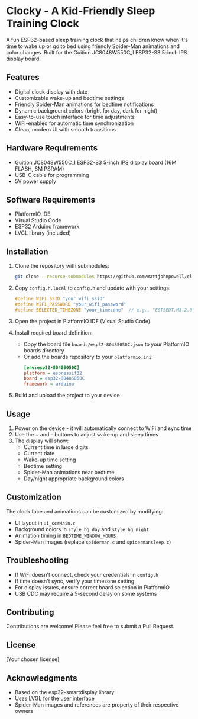 # Clocky - A Kid-Friendly Sleep Training Clock

A fun ESP32-based sleep training clock that helps children know when it's time to wake up or go to bed using friendly Spider-Man animations and color changes. Built for the Guition JC8048W550C_I ESP32-S3 5-inch IPS display board.

## Features

- Digital clock display with date
- Customizable wake-up and bedtime settings
- Friendly Spider-Man animations for bedtime notifications
- Dynamic background colors (bright for day, dark for night)
- Easy-to-use touch interface for time adjustments
- WiFi-enabled for automatic time synchronization
- Clean, modern UI with smooth transitions

## Hardware Requirements

- Guition JC8048W550C_I ESP32-S3 5-inch IPS display board (16M FLASH, 8M PSRAM)
- USB-C cable for programming
- 5V power supply

## Software Requirements

- PlatformIO IDE
- Visual Studio Code
- ESP32 Arduino framework
- LVGL library (included)

## Installation

1. Clone the repository with submodules:
   ```bash
   git clone --recurse-submodules https://github.com/mattjohnpowell/clocky.git
   ```

2. Copy `config.h.local` to `config.h` and update with your settings:
   ```cpp
   #define WIFI_SSID "your_wifi_ssid"
   #define WIFI_PASSWORD "your_wifi_password"
   #define SELECTED_TIMEZONE "your_timezone"  // e.g., "EST5EDT,M3.2.0,M11.1.0"
   ```

3. Open the project in PlatformIO IDE (Visual Studio Code)

4. Install required board definition:
   - Copy the board file `boards/esp32-8048S050C.json` to your PlatformIO boards directory
   - Or add the boards repository to your `platformio.ini`:
     ```ini
     [env:esp32-8048S050C]
     platform = espressif32
     board = esp32-8048S050C
     framework = arduino
     ```

5. Build and upload the project to your device

## Usage

1. Power on the device - it will automatically connect to WiFi and sync time
2. Use the + and - buttons to adjust wake-up and sleep times
3. The display will show:
   - Current time in large digits
   - Current date
   - Wake-up time setting
   - Bedtime setting
   - Spider-Man animations near bedtime
   - Day/night appropriate background colors

## Customization

The clock face and animations can be customized by modifying:
- UI layout in `ui_scrMain.c`
- Background colors in `style_bg_day` and `style_bg_night`
- Animation timing in `BEDTIME_WINDOW_HOURS`
- Spider-Man images (replace `spiderman.c` and `spidermansleep.c`)

## Troubleshooting

- If WiFi doesn't connect, check your credentials in `config.h`
- If time doesn't sync, verify your timezone setting
- For display issues, ensure correct board selection in PlatformIO
- USB CDC may require a 5-second delay on some systems

## Contributing

Contributions are welcome! Please feel free to submit a Pull Request.

## License

[Your chosen license]

## Acknowledgments

- Based on the esp32-smartdisplay library
- Uses LVGL for the user interface
- Spider-Man images and references are property of their respective owners